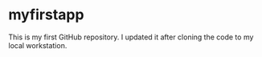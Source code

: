 # myfirstapp
This is my first GitHub repository. I updated it after cloning the code to my local workstation.
